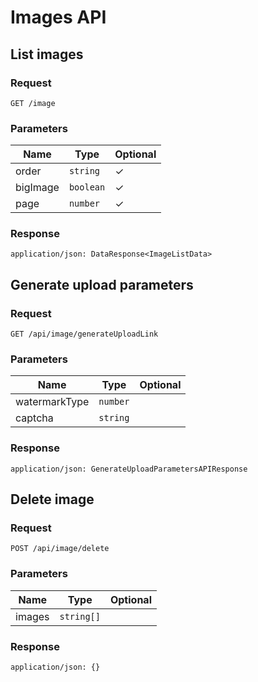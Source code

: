 # Images API

## List images

### Request

```
GET /image
```

### Parameters

| Name | Type | Optional |
|-|-|-|
| order | `string` | ✓ |
| bigImage | `boolean` | ✓ |
| page | `number` | ✓ |

### Response

```
application/json: DataResponse<ImageListData>
```

## Generate upload parameters

### Request

```
GET /api/image/generateUploadLink
```

### Parameters

| Name | Type | Optional |
|-|-|-|
| watermarkType | `number` | |
| captcha | `string` | |

### Response

```
application/json: GenerateUploadParametersAPIResponse
```

## Delete image

### Request

```
POST /api/image/delete
```

### Parameters

| Name | Type | Optional |
|-|-|-|
| images | `string[]` | |

### Response

```
application/json: {}
```
